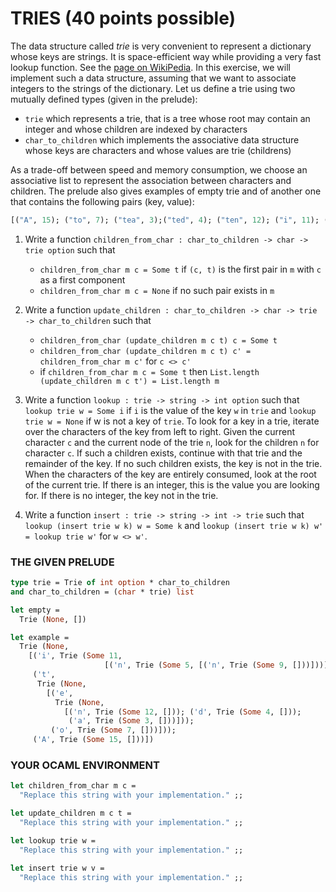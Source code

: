 # TRIES  (40 points possible)
The data structure called _trie_ is very convenient to represent a dictionary whose keys are strings. It is space-efficient way while providing a very fast lookup function.
See the [page on WikiPedia](https://en.wikipedia.org/wiki/Trie).
In this exercise, we will implement such a data structure, assuming that we want to associate integers to the strings of the dictionary.
Let us define a trie using two mutually defined types (given in the prelude):

* `trie` which represents a trie, that is a tree whose root may contain an integer and whose children are indexed by characters
* `char_to_children` which implements the associative data structure whose keys are characters and whose values are trie (childrens)

As a trade-off between speed and memory consumption, we choose an associative list to represent the association between characters and children.
The prelude also gives examples of empty trie and of another one that contains the following pairs (key, value):
```ocaml
[("A", 15); ("to", 7); ("tea", 3);("ted", 4); ("ten", 12); ("i", 11); ("in", 5); ("inn", 9)]
```

1. Write a function `children_from_char : char_to_children -> char -> trie option` such that
    * `children_from_char m c = Some t` if `(c, t)` is the first pair in `m` with `c` as a first component
    * `children_from_char m c = None` if no such pair exists in `m`

2. Write a function `update_children : char_to_children -> char -> trie -> char_to_children` such that
    * `children_from_char (update_children m c t) c = Some t`
    * `children_from_char (update_children m c t) c' = children_from_char m c'` for `c <> c'`
    * if `children_from_char m c = Some t` then `List.length (update_children m c t') = List.length m`

3. Write a function `lookup : trie -> string -> int option` such that `lookup trie w = Some i` if `i` is the value of the key `w` in `trie` and `lookup trie w = None` if w is not a key of `trie`.
To look for a key in a trie, iterate over the characters of the key from left to right. Given the current character `c` and the current node of the trie `n`, look for the children `n` for character `c`. If such a children exists, continue with that trie and the remainder of the key. If no such children exists, the key is not in the trie. When the characters of the key are entirely consumed, look at the root of the current trie. If there is an integer, this is the value you are looking for. If there is no integer, the key not in the trie.

4. Write a function `insert : trie -> string -> int -> trie` such that `lookup (insert trie w k) w = Some k` and `lookup (insert trie w k) w' = lookup trie w'` for `w <> w'`.

### THE GIVEN PRELUDE
```ocaml
type trie = Trie of int option * char_to_children
and char_to_children = (char * trie) list

let empty =
  Trie (None, [])

let example =
  Trie (None,
	[('i', Trie (Some 11,
                     [('n', Trie (Some 5, [('n', Trie (Some 9, []))]))]));
	 ('t',
	  Trie (None,
		[('e',
		  Trie (None,
			[('n', Trie (Some 12, [])); ('d', Trie (Some 4, []));
			 ('a', Trie (Some 3, []))]));
		 ('o', Trie (Some 7, []))]));
	 ('A', Trie (Some 15, []))])
```

### YOUR OCAML ENVIRONMENT
```ocaml
let children_from_char m c =
  "Replace this string with your implementation." ;;

let update_children m c t =
  "Replace this string with your implementation." ;;

let lookup trie w =
  "Replace this string with your implementation." ;;

let insert trie w v =
  "Replace this string with your implementation." ;;
```
